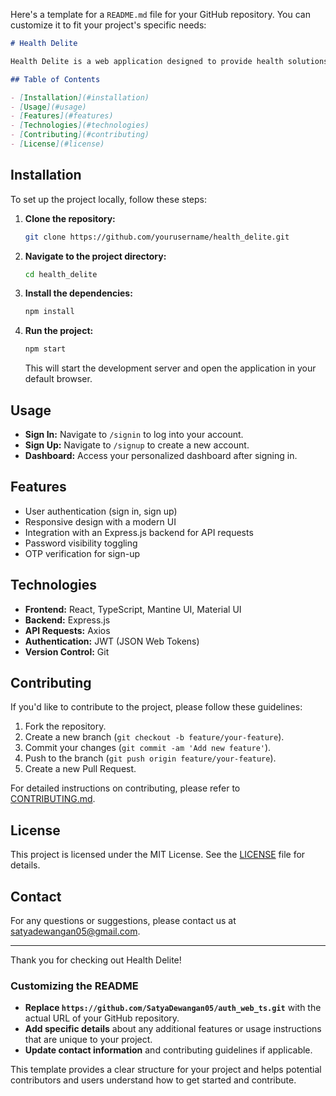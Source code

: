 Here's a template for a `README.md` file for your GitHub repository. You can customize it to fit your project's specific needs:

```markdown
# Health Delite

Health Delite is a web application designed to provide health solutions and information. This project is built using React and TypeScript, with integrations for user authentication and dynamic content management.

## Table of Contents

- [Installation](#installation)
- [Usage](#usage)
- [Features](#features)
- [Technologies](#technologies)
- [Contributing](#contributing)
- [License](#license)
```

## Installation

To set up the project locally, follow these steps:

1. **Clone the repository:**

   ```bash
   git clone https://github.com/yourusername/health_delite.git
   ```

2. **Navigate to the project directory:**

   ```bash
   cd health_delite
   ```

3. **Install the dependencies:**

   ```bash
   npm install
   ```

4. **Run the project:**

   ```bash
   npm start
   ```

   This will start the development server and open the application in your default browser.

## Usage

- **Sign In:** Navigate to `/signin` to log into your account.
- **Sign Up:** Navigate to `/signup` to create a new account.
- **Dashboard:** Access your personalized dashboard after signing in.

## Features

- User authentication (sign in, sign up)
- Responsive design with a modern UI
- Integration with an Express.js backend for API requests
- Password visibility toggling
- OTP verification for sign-up

## Technologies

- **Frontend:** React, TypeScript, Mantine UI, Material UI
- **Backend:** Express.js
- **API Requests:** Axios
- **Authentication:** JWT (JSON Web Tokens)
- **Version Control:** Git

## Contributing

If you'd like to contribute to the project, please follow these guidelines:

1. Fork the repository.
2. Create a new branch (`git checkout -b feature/your-feature`).
3. Commit your changes (`git commit -am 'Add new feature'`).
4. Push to the branch (`git push origin feature/your-feature`).
5. Create a new Pull Request.

For detailed instructions on contributing, please refer to [CONTRIBUTING.md](CONTRIBUTING.md).

## License

This project is licensed under the MIT License. See the [LICENSE](LICENSE) file for details.

## Contact

For any questions or suggestions, please contact us at [satyadewangan05@gmail.com](mailto:satyadewangan05@gmail.com).

---

Thank you for checking out Health Delite!

### Customizing the README

- **Replace `https://github.com/SatyaDewangan05/auth_web_ts.git`** with the actual URL of your GitHub repository.
- **Add specific details** about any additional features or usage instructions that are unique to your project.
- **Update contact information** and contributing guidelines if applicable.

This template provides a clear structure for your project and helps potential contributors and users understand how to get started and contribute.

